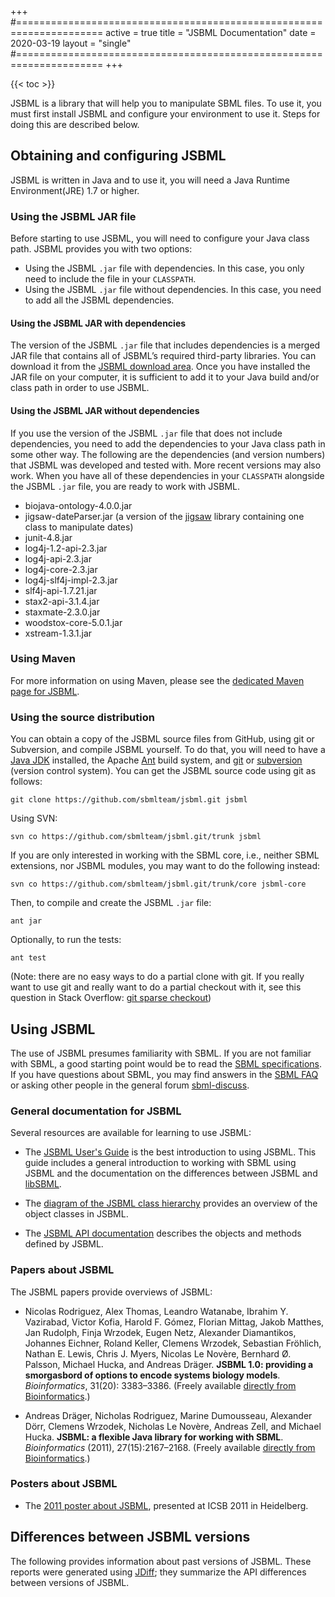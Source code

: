 +++
#=====================================================================
active = true
title = "JSBML Documentation"
date = 2020-03-19
layout = "single"
#=====================================================================
+++

{{< toc >}}

JSBML is a library that will help you to manipulate SBML files.  To use it, you must first install JSBML and configure your environment to use it.  Steps for doing this are described below.


## Obtaining and configuring JSBML 

JSBML is written in Java and to use it, you will need a Java Runtime Environment(JRE) 1.7 or higher.


### Using the JSBML JAR file

Before starting to use JSBML, you will need to configure your Java class path. JSBML provides you with two options:
* Using the JSBML `.jar` file with dependencies. In this case, you only need to include the file in your `CLASSPATH`.
* Using the JSBML `.jar` file without dependencies. In this case, you need to add all the JSBML dependencies.


#### Using the JSBML JAR with dependencies

The version of the JSBML `.jar` file that includes dependencies is a merged JAR file that contains all of JSBML’s required third-party libraries. You can download it from the [JSBML download area](https://github.com/sbmlteam/jsbml). Once you have installed the JAR file on your computer, it is sufficient to add it to your Java build and/or class path in order to use JSBML.


#### Using the JSBML JAR without dependencies

If you use the version of the JSBML `.jar` file that does not include dependencies, you need to add the dependencies to your Java class path in some other way.  The following are the dependencies (and version numbers) that JSBML was developed and tested with.  More recent versions may also work. When you have all of these dependencies in your `CLASSPATH` alongside the JSBML `.jar` file, you are ready to work with JSBML.

* biojava-ontology-4.0.0.jar
* jigsaw-dateParser.jar (a version of the [jigsaw](http://jigsaw.w3.org) library containing one class to manipulate dates)
* junit-4.8.jar
* log4j-1.2-api-2.3.jar 
* log4j-api-2.3.jar
* log4j-core-2.3.jar
* log4j-slf4j-impl-2.3.jar
* slf4j-api-1.7.21.jar
* stax2-api-3.1.4.jar
* staxmate-2.3.0.jar
* woodstox-core-5.0.1.jar
* xstream-1.3.1.jar


### Using Maven

For more information on using Maven, please see the [dedicated Maven page for JSBML](/software/jsbml/maven-configuration).


### Using the source distribution

You can obtain a copy of the JSBML source files from GitHub, using git or Subversion, and compile JSBML yourself.  To do that, you will need to have a [Java JDK](http://www.oracle.com/technetwork/java/javase/downloads/index.html) installed, the Apache [Ant](http://ant.apache.org/) build system, and [git](https://git-scm.com) or [subversion](http://subversion.apache.org/) (version control system).  You can get the JSBML source code using git as follows:

    git clone https://github.com/sbmlteam/jsbml.git jsbml

Using SVN:

    svn co https://github.com/sbmlteam/jsbml.git/trunk jsbml

If you are only interested in working with the SBML core, i.e., neither SBML extensions, nor JSBML modules, you may want to do the following instead:

    svn co https://github.com/sbmlteam/jsbml.git/trunk/core jsbml-core

Then, to compile and create the JSBML `.jar` file:

    ant jar

Optionally, to run the tests:

    ant test

(Note: there are no easy ways to do a partial clone with git.  If you really want to use git and really want to do a partial checkout with it, see this question in Stack Overflow: [git sparse checkout](http://stackoverflow.com/a/13738951/278405))


## Using JSBML

The use of JSBML presumes familiarity with SBML.  If you are not familiar with SBML, a good starting point would be to read the [SBML specifications](/documents/specifications). If you have questions about SBML, you may find answers in the [SBML FAQ](/documents/faq) or asking other people in the general forum [sbml-discuss](https://groups.google.com/d/forum/sbml-discuss).


### General documentation for JSBML

Several resources are available for learning to use JSBML:

* The [JSBML User's Guide](https://github.com/sbmlteam/jsbml/raw/master/doc/user_guide/User_Guide.pdf) is the best introduction to using JSBML.  This guide includes a general introduction to working with SBML using JSBML and the documentation on the differences between JSBML and [libSBML](/software/libsbml).

* The [diagram of the JSBML class hierarchy](https://github.com/sbmlteam/jsbml/raw/master/doc/common/img/FullTypeHierarchy.pdf) provides an overview of the object classes in JSBML.

* The [JSBML API documentation]() describes the objects and methods defined by JSBML.


### Papers about JSBML

The JSBML papers provide overviews of JSBML:

* Nicolas Rodriguez, Alex Thomas, Leandro Watanabe, Ibrahim Y. Vazirabad, Victor Kofia, Harold F. Gómez, Florian Mittag, Jakob Matthes, Jan Rudolph, Finja Wrzodek, Eugen Netz, Alexander Diamantikos, Johannes Eichner, Roland Keller, Clemens Wrzodek, Sebastian Fröhlich, Nathan E. Lewis, Chris J. Myers, Nicolas Le Novère, Bernhard Ø. Palsson, Michael Hucka, and Andreas Dräger. **JSBML 1.0: providing a smorgasbord of options to encode systems biology models**. _Bioinformatics_, 31(20): 3383–3386. (Freely available [directly from Bioinformatics](http://bioinformatics.oxfordjournals.org/content/31/20/3383).)

* Andreas Dräger, Nicholas Rodriguez, Marine Dumousseau, Alexander Dörr, Clemens Wrzodek, Nicholas Le Novère, Andreas Zell, and Michael Hucka. **JSBML: a flexible Java library for working with SBML**. _Bioinformatics_ (2011), 27(15):2167–2168. (Freely available [directly from Bioinformatics](http://bioinformatics.oxfordjournals.org/content/27/15/2167).)

### Posters about JSBML

* The [2011 poster about JSBML](https://github.com/sbmlteam/jsbml/raw/master/doc/posters/2011_COMBINE/JSBML.pdf), presented at ICSB 2011 in Heidelberg.


## Differences between JSBML versions

The following provides information about past versions of JSBML. These reports were generated using [JDiff](http://javadiff.sourceforge.net); they summarize the API differences between versions of JSBML.

